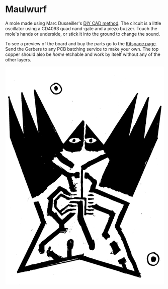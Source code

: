 # Maulwurf

A mole made using Marc Dusseiller's [DIY CAD method](https://www.hackteria.org/wiki/Diy-CAD). The circuit is a little oscillator using a CD4093 quad nand-gate and a piezo buzzer. Touch the mole's hands or underside, or stick it into the ground to change the sound.

To see a preview of the board and buy the parts go to the [Kitspace page](https://kitspace.org/boards/github.com/kasbah/maulwurf/). Send the Gerbers to any PCB batching service to make your own. The top copper should also be _home_ etchable and work by itself without any of the other layers.

![](scans/top.png)
